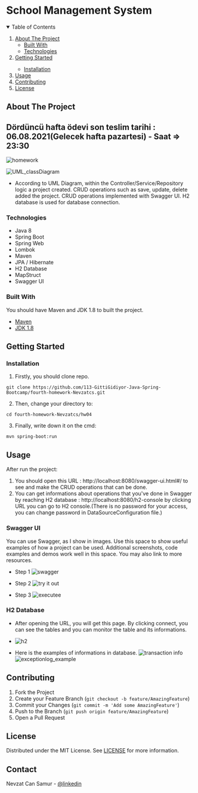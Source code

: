
# School Management System
<!-- TABLE OF CONTENTS -->
<details open="open">
  <summary>Table of Contents</summary>
  <ol>
    <li>
      <a href="#about-the-project">About The Project</a>
      <ul>
        <li><a href="#built-with">Built With</a></li>
        <li><a href="#technologies">Technologies</a></li>
      </ul>
    </li>
    <li>
      <a href="#getting-started">Getting Started</a>
      <ul>
        <ul></ul>
        <li><a href="#installation">Installation</a></li>
</ul>
      </ul>
    </li>
    <li><a href="#usage">Usage</a></li>
    <li><a href="#contributing">Contributing</a></li>
    <li><a href="#license">License</a></li>
  </ol>
</details>


<!-- ABOUT THE PROJECT -->
## About The Project
## Dördüncü hafta ödevi son teslim tarihi : 06.08.2021(Gelecek hafta pazartesi) - Saat =>  23:30

![homework](https://user-images.githubusercontent.com/45206582/131386439-6727321a-5a50-4c20-9413-ea4013013434.PNG)

![UML_classDiagram](https://user-images.githubusercontent.com/80898514/133933700-fe0c7d5a-9b3a-435a-b914-cb49d73a33f8.jpg)

* According to UML Diagram, within the Controller/Service/Repository logic a project created. CRUD operations such as save, update, delete added the project. CRUD operations implemented with Swagger UI. H2 database is used for database connection.


### Technologies
- Java 8
- Spring Boot
- Spring Web
- Lombok
- Maven
- JPA / Hibernate
- H2 Database
- MapStruct
- Swagger UI



### Built With

You should have Maven and JDK 1.8 to  built the project.
* [Maven](https://maven.apache.org/download.cgi)
* [JDK 1.8](https://www.oracle.com/java/technologies/downloads/#java8)




<!-- GETTING STARTED -->
## Getting Started



### Installation

1. Firstly, you should clone repo.

` git clone https://github.com/113-GittiGidiyor-Java-Spring-Bootcamp/fourth-homework-Nevzatcs.git `

2. Then, change your directory to:

` cd fourth-homework-Nevzatcs/hw04 `

3. Finally, write down it on the cmd:

` mvn spring-boot:run `



<!-- USAGE EXAMPLES -->
## Usage
After run the project:
1. You should  open this URL : http://localhost:8080/swagger-ui.html#/ to see and make the CRUD operations that can be done.
2. You can get informations about operations that you've done in Swagger by reaching H2 database :  http://localhost:8080/h2-console by clicking URL you can go to H2 console.(There is no password for your access, you can change password in DataSourceConfiguration file.)

### Swagger UI
You can use Swagger, as I show in images.
Use this space to show useful examples of how a project can be used. Additional screenshots, code examples and demos work well in this space. You may also link to more resources.
* Step 1
  ![swagger](https://user-images.githubusercontent.com/80898514/133933611-6d755adf-0ba3-460a-82ed-6c5cdd60e88c.jpg)

* Step 2
  ![try it out](https://user-images.githubusercontent.com/80898514/133933617-4fd88ba3-8fda-4d1a-80fb-d7f56e4dbd94.jpg)

* Step 3
  ![executee](https://user-images.githubusercontent.com/80898514/133933623-45926c7d-04f1-4197-9137-a4b7d6441314.jpg)


### H2 Database
* After opening the URL, you will get this page. By clicking connect, you can see the tables and you can monitor the table and its informations.
* 
  ![h2](https://user-images.githubusercontent.com/80898514/133933629-c25dd79d-eed5-4fe0-85f4-375b9d900bef.jpg)

* Here is the examples of informations in database.
  ![transaction info](https://user-images.githubusercontent.com/80898514/133933633-d1cbb69f-8c29-4a3b-925b-c1cea709454d.jpg)
  ![exceptionlog_example](https://user-images.githubusercontent.com/80898514/133933641-dbcc6199-6c9f-4cbb-b5f0-fbf9ec798bb6.jpg)







<!-- CONTRIBUTING -->
## Contributing

1. Fork the Project
2. Create your Feature Branch (`git checkout -b feature/AmazingFeature`)
3. Commit your Changes (`git commit -m 'Add some AmazingFeature'`)
4. Push to the Branch (`git push origin feature/AmazingFeature`)
5. Open a Pull Request



<!-- LICENSE -->
## License

Distributed under the MIT License. See [LICENSE](https://github.com/113-GittiGidiyor-Java-Spring-Bootcamp/fourth-homework-Nevzatcs/blob/main/LICENSE) for more information.



<!-- CONTACT -->
## Contact

Nevzat Can Samur - [@linkedin](https://www.linkedin.com/in/nevzatcansamur/) 
